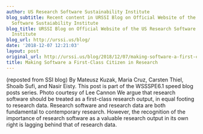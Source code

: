 ```yaml
---
author: US Research Software Sustainability Institute
blog_subtitle: Recent content in URSSI Blog on Official Website of the US Research
  Software Sustaiability Institute
blog_title: URSSI Blog on Official Website of the US Research Software Sustaiability
  Institute
blog_url: http://urssi.us/blog/
date: '2018-12-07 12:21:03'
layout: post
original_url: http://urssi.us/blog/2018/12/07/making-software-a-first-class-citizen-in-research/
title: Making Software a First-Class Citizen in Research
---
```


(reposted from SSI blog)
By Mateusz Kuzak, Maria Cruz, Carsten Thiel, Shoaib Sufi, and Nasir Eisty.
This post is part of the WSSSPE6.1 speed blog posts series.
Photo courtesy of Lee Cannon  We argue that research software should be treated as a first-class research output, in equal footing to research data. Research software and research data are both fundamental to contemporary research. However, the recognition of the importance of research software as a valuable research output in its own right is lagging behind that of research data.